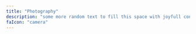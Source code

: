 ```yaml
---
title: "Photography"
description: "some more random text to fill this space with joyfull content"
faIcon: "camera"
---
```

